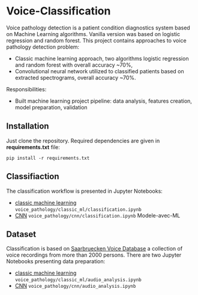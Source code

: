 # Voice-Classification


Voice pathology detection is a patient condition diagnostics system based on Machine Learning algorithms. Vanilla version was based on logistic regression and random forest. This project contains approaches to voice pathology detection problem:
* Classic machine learning approach, two algorithms logistic regression and random forest with overall accuracy ~70%,
* Convolutional neural network utilized to classified patients based on extracted spectrograms, overall accuracy ~70%.

Responsibilities:
* Built machine learning project pipeline: data analysis, features creation, model preparation, validation 

## Installation
Just clone the repository. Required dependencies are given in **requirements.txt** file:

`pip install -r requirements.txt`

## Classifiaction
The classification workflow is presented in Jupyter Notebooks:
* [classic machine learning](Modele-avec-ML/classification.ipynb) `voice_pathology/classic_ml/classification.ipynb`
* [CNN](Modele-avec-CNN/classification.ipynb) `voice_pathology/cnn/classification.ipynb`
Modele-avec-ML
## Dataset
Classification is based on [Saarbruecken Voice Database](http://www.stimmdatenbank.coli.uni-saarland.de/help_en.php4) a collection of voice recordings from more than 2000 persons. There are two Jupyter Notebooks presenting data preparation:
* [classic machine learning](Modele-avec-ML/audio_analysis.ipynb) `voice_pathology/classic_ml/audio_analysis.ipynb`
* [CNN](Modele-avec-CNN/audio_analysis.ipynb) `voice_pathology/cnn/audio_analysis.ipynb`
